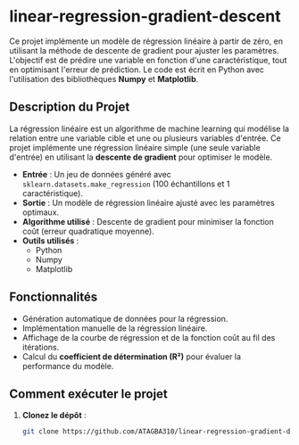 # linear-regression-gradient-descent

Ce projet implémente un modèle de régression linéaire à partir de zéro, en utilisant la méthode de descente de gradient pour ajuster les paramètres. L'objectif est de prédire une variable en fonction d'une caractéristique, tout en optimisant l'erreur de prédiction. Le code est écrit en Python avec l'utilisation des bibliothèques **Numpy** et **Matplotlib**.

## Description du Projet

La régression linéaire est un algorithme de machine learning qui modélise la relation entre une variable cible et une ou plusieurs variables d'entrée. Ce projet implémente une régression linéaire simple (une seule variable d'entrée) en utilisant la **descente de gradient** pour optimiser le modèle.

- **Entrée** : Un jeu de données généré avec `sklearn.datasets.make_regression` (100 échantillons et 1 caractéristique).
- **Sortie** : Un modèle de régression linéaire ajusté avec les paramètres optimaux.
- **Algorithme utilisé** : Descente de gradient pour minimiser la fonction coût (erreur quadratique moyenne).
- **Outils utilisés** : 
  - Python
  - Numpy
  - Matplotlib

## Fonctionnalités

- Génération automatique de données pour la régression.
- Implémentation manuelle de la régression linéaire.
- Affichage de la courbe de régression et de la fonction coût au fil des itérations.
- Calcul du **coefficient de détermination (R²)** pour évaluer la performance du modèle.

## Comment exécuter le projet

1. **Clonez le dépôt** :
   ```bash
   git clone https://github.com/ATAGBA310/linear-regression-gradient-descent.git
